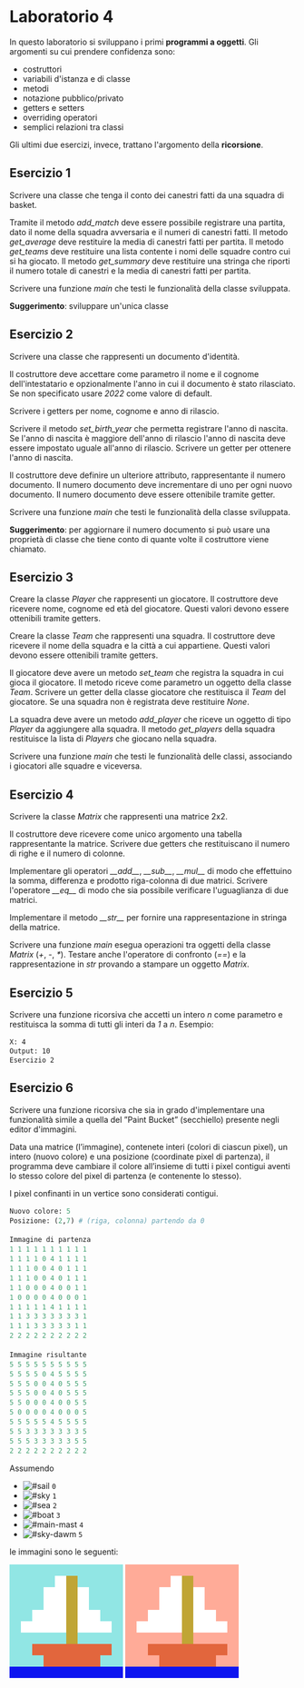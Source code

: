 # Laboratorio 4
In questo laboratorio si sviluppano i primi **programmi a oggetti**.
Gli argomenti su cui prendere confidenza sono:
- costruttori
- variabili d'istanza e di classe
- metodi
- notazione pubblico/privato
- getters e setters
- overriding operatori
- semplici relazioni tra classi

Gli ultimi due esercizi, invece, trattano l'argomento della **ricorsione**.

## Esercizio 1
Scrivere una classe che tenga il conto dei canestri fatti da una squadra di basket.

Tramite il metodo *add_match* deve essere possibile registrare una partita, dato il nome della squadra avversaria e il numeri di canestri fatti.
Il metodo *get_average* deve restituire la media di canestri fatti per partita.
Il metodo *get_teams* deve restituire una lista contente i nomi delle squadre contro cui si ha giocato.
Il metodo *get_summary* deve restituire una stringa che riporti il numero totale di canestri e la media di canestri fatti per partita.

Scrivere una funzione *main* che testi le funzionalità della classe sviluppata.

**Suggerimento**: sviluppare un'unica classe

## Esercizio 2
Scrivere una classe che rappresenti un documento d'identità.

Il costruttore deve accettare come parametro il nome e il cognome dell'intestatario e opzionalmente l'anno in cui il documento è stato rilasciato.
Se non specificato usare *2022* come valore di default.

Scrivere i getters per nome, cognome e anno di rilascio.

Scrivere il metodo *set_birth_year* che permetta registrare l'anno di nascita.
Se l'anno di nascita è maggiore dell'anno di rilascio l'anno di nascita deve essere impostato uguale all'anno di rilascio.
Scrivere un getter per ottenere l'anno di nascita.

Il costruttore deve definire un ulteriore attributo, rappresentante il numero documento.
Il numero documento deve incrementare di uno per ogni nuovo documento.
Il numero documento deve essere ottenibile tramite getter.

Scrivere una funzione *main* che testi le funzionalità della classe sviluppata.

**Suggerimento**: per aggiornare il numero documento si può usare una proprietà di classe
che tiene conto di quante volte il costruttore viene chiamato.

## Esercizio 3
Creare la classe *Player* che rappresenti un giocatore.
Il costruttore deve ricevere nome, cognome ed età del giocatore.
Questi valori devono essere ottenibili tramite getters.

Creare la classe *Team* che rappresenti una squadra.
Il costruttore deve ricevere il nome della squadra e la città a cui appartiene.
Questi valori devono essere ottenibili tramite getters.

Il giocatore deve avere un metodo *set_team* che registra la squadra in cui gioca il giocatore.
Il metodo riceve come parametro un oggetto della classe *Team*.
Scrivere un getter della classe giocatore che restituisca il *Team* del giocatore.
Se una squadra non è registrata deve restituire *None*.

La squadra deve avere un metodo *add_player* che riceve un oggetto di tipo *Player* da aggiungere alla squadra.
Il metodo *get_players* della squadra restituisce la lista di *Players* che giocano nella squadra.

Scrivere una funzione *main* che testi le funzionalità delle classi, associando i giocatori alle squadre e viceversa.

## Esercizio 4
Scrivere la classe *Matrix* che rappresenti una matrice 2x2.

Il costruttore deve ricevere come unico argomento una tabella rappresentante la matrice.
Scrivere due getters che restituiscano il numero di righe e il numero di colonne.

Implementare gli operatori *\_\_add\_\_*, *\_\_sub\_\_*, *\_\_mul\_\_* di modo che effettuino la somma, differenza e prodotto riga-colonna di due matrici.
Scrivere l'operatore *\_\_eq\_\_* di modo che sia possibile verificare l'uguaglianza di due matrici.

Implementare il metodo *\_\_str\_\_* per fornire una rappresentazione in stringa della matrice.

Scrivere una funzione *main* esegua operazioni tra oggetti della classe *Matrix* (*+*, *-*, *\**).
Testare anche l'operatore di confronto (*==*) e la rappresentazione in *str* provando a stampare un oggetto *Matrix*.


## Esercizio 5
Scrivere una funzione ricorsiva che accetti un intero *n* come parametro e restituisca la
somma di tutti gli interi da *1* a *n*. Esempio:
```
X: 4
Output: 10
Esercizio 2
```


## Esercizio 6
Scrivere una funzione ricorsiva che sia in grado d'implementare una funzionalità simile a
quella del ”Paint Bucket” (secchiello) presente negli editor d'immagini.

Data una matrice (l’immagine), contenete interi (colori di ciascun pixel),
un intero (nuovo colore) e una posizione (coordinate pixel di partenza),
il programma deve cambiare il colore all’insieme di tutti i pixel contigui aventi lo
stesso colore del pixel di partenza (e contenente lo stesso).

I pixel confinanti in un vertice sono considerati contigui.

```python
Nuovo colore: 5
Posizione: (2,7) # (riga, colonna) partendo da 0

Immagine di partenza
1 1 1 1 1 1 1 1 1 1
1 1 1 1 0 4 1 1 1 1
1 1 1 0 0 4 0 1 1 1
1 1 1 0 0 4 0 1 1 1
1 1 0 0 0 4 0 0 1 1
1 0 0 0 0 4 0 0 0 1
1 1 1 1 1 4 1 1 1 1
1 1 3 3 3 3 3 3 3 1
1 1 1 3 3 3 3 3 1 1
2 2 2 2 2 2 2 2 2 2

Immagine risultante
5 5 5 5 5 5 5 5 5 5
5 5 5 5 0 4 5 5 5 5
5 5 5 0 0 4 0 5 5 5
5 5 5 0 0 4 0 5 5 5
5 5 0 0 0 4 0 0 5 5
5 0 0 0 0 4 0 0 0 5
5 5 5 5 5 4 5 5 5 5
5 5 3 3 3 3 3 3 3 5
5 5 5 3 3 3 3 3 5 5
2 2 2 2 2 2 2 2 2 2 
```


Assumendo
- ![#sail](https://placehold.co/15x15/ffffff/ffffff.png) `0`
- ![#sky](https://placehold.co/15x15/91e6e4/91e6e4.png) `1`
- ![#sea](https://placehold.co/15x15/0d15f0/0d15f0.png) `2`
- ![#boat](https://placehold.co/15x15/e2663d/e2663d.png) `3`
- ![#main-mast](https://placehold.co/15x15/c0a535/c0a535.png) `4`
- ![#sky-dawm](https://placehold.co/15x15/ffab98/ffab98.png) `5`

le immagini sono le seguenti:

<img src="img/boat_day.png" width="200" />
<img src="img/boat_night.png" width="200" />



